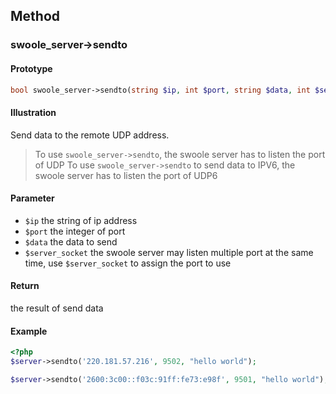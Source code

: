 ## Method

### swoole_server->sendto

#### Prototype

```php
bool swoole_server->sendto(string $ip, int $port, string $data, int $server_socket = -1)
```

#### Illustration

Send data to the remote UDP address.

> To use `swoole_server->sendto`, the swoole server has to listen the port of UDP
> To use `swoole_server->sendto` to send data to IPV6, the swoole server has to listen the port of UDP6

#### Parameter

* `$ip`	the string of ip address
* `$port` the integer of port
* `$data` the data to send
* `$server_socket` the swoole server may listen multiple port at the same time, use `$server_socket` to assign the port to use

#### Return

the result of send data

#### Example

``` php
<?php
$server->sendto('220.181.57.216', 9502, "hello world");

$server->sendto('2600:3c00::f03c:91ff:fe73:e98f', 9501, "hello world");
```
